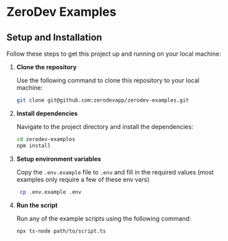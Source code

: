 # ZeroDev Examples

## Setup and Installation

Follow these steps to get this project up and running on your local machine:

1. **Clone the repository**

   Use the following command to clone this repository to your local machine:

   ```bash
   git clone git@github.com:zerodevapp/zerodev-examples.git
   ```

2. **Install dependencies**

   Navigate to the project directory and install the dependencies:

   ```bash
   cd zerodev-examples
   npm install
   ```

3. **Setup environment variables**

   Copy the `.env.example` file to `.env` and fill in the required values (most examples only require a few of these env vars)

   ```bash
    cp .env.example .env
    ```

4. **Run the script**

   Run any of the example scripts using the following command:

   ```bash
   npx ts-node path/to/script.ts
   ```
